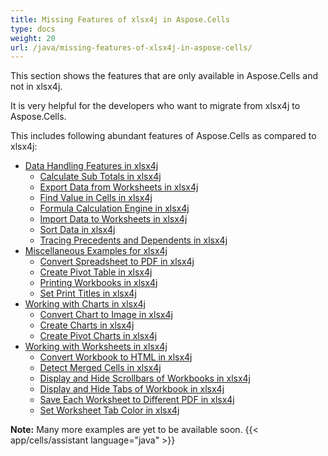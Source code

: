 ```yaml
---
title: Missing Features of xlsx4j in Aspose.Cells
type: docs
weight: 20
url: /java/missing-features-of-xlsx4j-in-aspose-cells/
---
```


This section shows the features that are only available in Aspose.Cells and not in xlsx4j.

It is very helpful for the developers who want to migrate from xlsx4j to Aspose.Cells.

This includes following abundant features of Aspose.Cells as compared to xlsx4j:

- [Data Handling Features in xlsx4j](/cells/java/data-handling-features-in-xlsx4j/)
  - [Calculate Sub Totals in xlsx4j](/cells/java/calculate-sub-totals-in-xlsx4j/)
  - [Export Data from Worksheets in xlsx4j](/cells/java/export-data-from-worksheets-in-xlsx4j/)
  - [Find Value in Cells in xlsx4j](/cells/java/find-value-in-cells-in-xlsx4j/)
  - [Formula Calculation Engine in xlsx4j](/cells/java/formula-calculation-engine-in-xlsx4j/)
  - [Import Data to Worksheets in xlsx4j](/cells/java/import-data-to-worksheets-in-xlsx4j/)
  - [Sort Data in xlsx4j](/cells/java/sort-data-in-xlsx4j/)
  - [Tracing Precedents and Dependents in xlsx4j](/cells/java/tracing-precedents-and-dependents-in-xlsx4j/)
- [Miscellaneous Examples for xlsx4j](/cells/java/miscellaneous-examples-for-xlsx4j/)
  - [Convert Spreadsheet to PDF in xlsx4j](/cells/java/convert-spreadsheet-to-pdf-in-xlsx4j/)
  - [Create Pivot Table in xlsx4j](/cells/java/create-pivot-table-in-xlsx4j/)
  - [Printing Workbooks in xlsx4j](/cells/java/printing-workbooks-in-xlsx4j/)
  - [Set Print Titles in xlsx4j](/cells/java/set-print-titles-in-xlsx4j/)
- [Working with Charts in xlsx4j](/cells/java/working-with-charts-in-xlsx4j/)
  - [Convert Chart to Image in xlsx4j](/cells/java/convert-chart-to-image-in-xlsx4j/)
  - [Create Charts in xlsx4j](/cells/java/create-charts-in-xlsx4j/)
  - [Create Pivot Charts in xlsx4j](/cells/java/create-pivot-charts-in-xlsx4j/)
- [Working with Worksheets in xlsx4j](/cells/java/working-with-worksheets-in-xlsx4j/)
  - [Convert Workbook to HTML in xlsx4j](/cells/java/convert-workbook-to-html-in-xlsx4j/)
  - [Detect Merged Cells in xlsx4j](/cells/java/detect-merged-cells-in-xlsx4j/)
  - [Display and Hide Scrollbars of Workbooks in xlsx4j](/cells/java/display-and-hide-scrollbars-of-workbooks-in-xlsx4j/)
  - [Display and Hide Tabs of Workbook in xlsx4j](/cells/java/display-and-hide-tabs-of-workbook-in-xlsx4j/)
  - [Save Each Worksheet to Different PDF in xlsx4j](/cells/java/save-each-worksheet-to-different-pdf-in-xlsx4j/)
  - [Set Worksheet Tab Color in xlsx4j](/cells/java/set-worksheet-tab-color-in-xlsx4j/)

**Note:** Many more examples are yet to be available soon.
{{< app/cells/assistant language="java" >}}